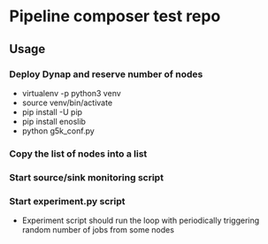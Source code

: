 # Pipeline composer test repo

## Usage

### Deploy Dynap and reserve number of nodes
* virtualenv -p python3 venv
* source venv/bin/activate
* pip install -U pip
* pip install enoslib
* python g5k_conf.py

### Copy the list of nodes into a list

### Start source/sink monitoring script
### Start experiment.py script
* Experiment script should run the loop with periodically triggering random number of jobs from some nodes


